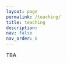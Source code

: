 ```yaml
---
layout: page
permalink: /teaching/
title: teaching
description:
nav: false
nav_order: 6
---
```


TBA
